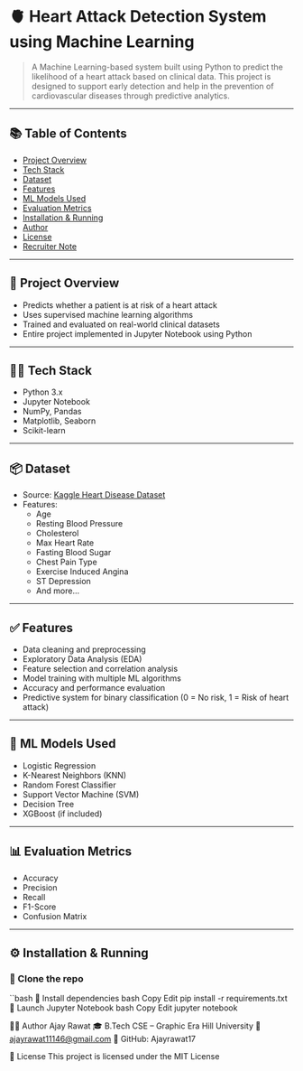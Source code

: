 # 🫀 Heart Attack Detection System using Machine Learning

> A Machine Learning-based system built using Python to predict the likelihood of a heart attack based on clinical data. This project is designed to support early detection and help in the prevention of cardiovascular diseases through predictive analytics.

---

## 📚 Table of Contents

- [Project Overview](#project-overview)
- [Tech Stack](#tech-stack)
- [Dataset](#dataset)
- [Features](#features)
- [ML Models Used](#ml-models-used)
- [Evaluation Metrics](#evaluation-metrics)
- [Installation & Running](#installation--running)
- [Author](#author)
- [License](#license)
- [Recruiter Note](#recruiter-note)

---

## 📝 Project Overview

- Predicts whether a patient is at risk of a heart attack
- Uses supervised machine learning algorithms
- Trained and evaluated on real-world clinical datasets
- Entire project implemented in Jupyter Notebook using Python

---

## 🧑‍💻 Tech Stack

- Python 3.x
- Jupyter Notebook
- NumPy, Pandas
- Matplotlib, Seaborn
- Scikit-learn

---

## 📦 Dataset

- Source: [Kaggle Heart Disease Dataset](https://www.kaggle.com/datasets/fedesoriano/heart-failure-prediction)
- Features:
  - Age
  - Resting Blood Pressure
  - Cholesterol
  - Max Heart Rate
  - Fasting Blood Sugar
  - Chest Pain Type
  - Exercise Induced Angina
  - ST Depression
  - And more...

---

## ✅ Features

- Data cleaning and preprocessing
- Exploratory Data Analysis (EDA)
- Feature selection and correlation analysis
- Model training with multiple ML algorithms
- Accuracy and performance evaluation
- Predictive system for binary classification (0 = No risk, 1 = Risk of heart attack)

---

## 🤖 ML Models Used

- Logistic Regression
- K-Nearest Neighbors (KNN)
- Random Forest Classifier
- Support Vector Machine (SVM)
- Decision Tree
- XGBoost (if included)

---

## 📊 Evaluation Metrics

- Accuracy
- Precision
- Recall
- F1-Score
- Confusion Matrix

---

## ⚙️ Installation & Running

### 🔹 Clone the repo

``bash
🔹 Install dependencies
bash
Copy
Edit
pip install -r requirements.txt
🔹 Launch Jupyter Notebook
bash
Copy
Edit
jupyter notebook

👨‍💻 Author
Ajay Rawat
🎓 B.Tech CSE – Graphic Era Hill University
📧 ajayrawat11146@gmail.com
🔗 GitHub: Ajayrawat17

📄 License
This project is licensed under the MIT License
